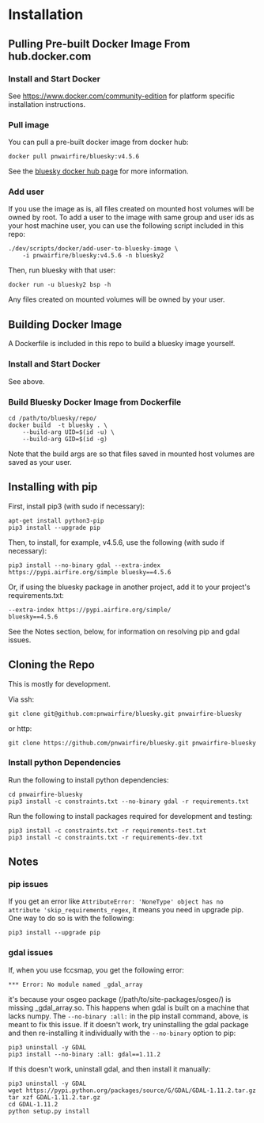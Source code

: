 # Installation


## Pulling Pre-built Docker Image From hub.docker.com

### Install and Start Docker

See https://www.docker.com/community-edition for platform specific
installation instructions.

### Pull image

You can pull a pre-built docker image from docker hub:

    docker pull pnwairfire/bluesky:v4.5.6

See the
[bluesky docker hub page](https://hub.docker.com/r/pnwairfire/bluesky/)
for more information.

### Add user

If you use the image as is, all files created on mounted host volumes
will be owned by root.  To add a user to the image with same group
and user ids as your host machine user, you can use the following
script included in this repo:

    ./dev/scripts/docker/add-user-to-bluesky-image \
        -i pnwairfire/bluesky:v4.5.6 -n bluesky2

Then, run bluesky with that user:

    docker run -u bluesky2 bsp -h

Any files created on mounted volumes will be owned by your user.





## Building Docker Image

A Dockerfile is included in this repo to build a bluesky image yourself.

### Install and Start Docker

See above.

### Build Bluesky Docker Image from Dockerfile

    cd /path/to/bluesky/repo/
    docker build  -t bluesky . \
        --build-arg UID=$(id -u) \
        --build-arg GID=$(id -g)

Note that the build args are so that files saved in mounted host volumes
are saved as your user.





## Installing with pip

First, install pip3 (with sudo if necessary):

    apt-get install python3-pip
    pip3 install --upgrade pip

Then, to install, for example, v4.5.6, use the following (with sudo if necessary):

    pip3 install --no-binary gdal --extra-index https://pypi.airfire.org/simple bluesky==4.5.6

Or, if using the bluesky package in another project, add it to your project's
requirements.txt:

    --extra-index https://pypi.airfire.org/simple/
    bluesky==4.5.6

See the Notes section, below, for information on resolving pip and
gdal issues.




## Cloning the Repo

This is mostly for development.

Via ssh:

    git clone git@github.com:pnwairfire/bluesky.git pnwairfire-bluesky

or http:

    git clone https://github.com/pnwairfire/bluesky.git pnwairfire-bluesky

### Install python Dependencies


Run the following to install python dependencies:

    cd pnwairfire-bluesky
    pip3 install -c constraints.txt --no-binary gdal -r requirements.txt

Run the following to install packages required for development and testing:

    pip3 install -c constraints.txt -r requirements-test.txt
    pip3 install -c constraints.txt -r requirements-dev.txt





## Notes

### pip issues

If you get an error like    ```AttributeError: 'NoneType' object has no
attribute 'skip_requirements_regex```, it means you need in upgrade
pip. One way to do so is with the following:

    pip3 install --upgrade pip

### gdal issues

If, when you use fccsmap, you get the following error:

    *** Error: No module named _gdal_array

it's because your osgeo package (/path/to/site-packages/osgeo/) is
missing _gdal_array.so.  This happens when gdal is built on a
machine that lacks numpy.  The ```--no-binary :all:``` in the pip
install command, above, is meant to fix this issue.  If it doesn't work,
try uninstalling the gdal package and then re-installing it individually
with the ```--no-binary``` option to pip:

    pip3 uninstall -y GDAL
    pip3 install --no-binary :all: gdal==1.11.2

If this doesn't work, uninstall gdal, and then install it manually:

    pip3 uninstall -y GDAL
    wget https://pypi.python.org/packages/source/G/GDAL/GDAL-1.11.2.tar.gz
    tar xzf GDAL-1.11.2.tar.gz
    cd GDAL-1.11.2
    python setup.py install

